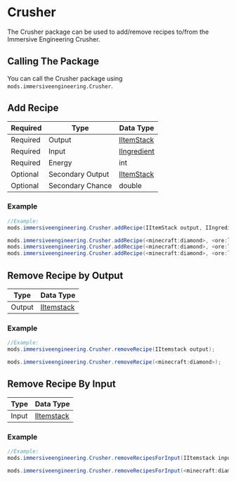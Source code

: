 # Crusher
The Crusher package can be used to add/remove recipes to/from the Immersive Engineering Crusher.

## Calling The Package
You can call the Crusher package using `mods.immersiveengineering.Crusher`.

## Add Recipe

|Required  |Type                  |Data Type                                          										|
|----------|----------------------|-----------------------------------------------------------------------------------------|
|Required  |Output                |[IItemStack](/Vanilla/Items/IItemStack/) 												|
|Required  |Input                 |[IIngredient](/Vanilla/Variable_Types/IIngredient/)      								|
|Required  |Energy                |int				    																	|
|Optional  |Secondary Output      |[IItemStack](/Vanilla/Items/IItemStack/)													|
|Optional  |Secondary Chance      |double																					|

### Example
```JAVA
//Example:
mods.immersiveengineering.Crusher.addRecipe(IItemStack output, IIngredient input, int energy, @Optional IItemStack secondaryOutput, @Optional double secondaryChance);

mods.immersiveengineering.Crusher.addRecipe(<minecraft:diamond>, <ore:logWood>, 2048);
mods.immersiveengineering.Crusher.addRecipe(<minecraft:diamond>, <ore:logWood>, 2048, <minecraft:dirt>);
mods.immersiveengineering.Crusher.addRecipe(<minecraft:diamond>, <ore:logWood>, 2048, <minecraft:dirt>, 0.5);
```



## Remove Recipe by Output

|Type              |Data Type                                          |
|------------------|---------------------------------------------------|
|Output            |[IItemstack](/Vanilla/Items/IItemStack/)            |

### Example
```JAVA
//Example:
mods.immersiveengineering.Crusher.removeRecipe(IItemstack output);

mods.immersiveengineering.Crusher.removeRecipe(<minecraft:diamond>);
```

## Remove Recipe By Input

|Type              |Data Type                                          |
|------------------|---------------------------------------------------|
|Input             |[IItemstack](/Vanilla/Items/IItemStack/)            |

### Example
```JAVA
//Example:
mods.immersiveengineering.Crusher.removeRecipesForInput(IItemstack input);

mods.immersiveengineering.Crusher.removeRecipesForInput(<minecraft:diamond>);
```